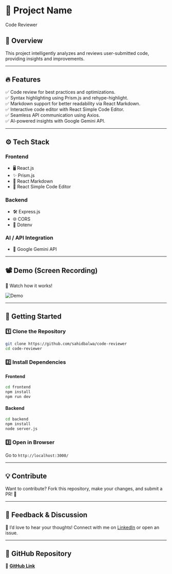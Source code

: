 # 🚀 Project Name 
Code Reviewer  

## 📌 Overview  
This project intelligently analyzes and reviews user-submitted code, providing insights and improvements.  

---

## 🔥 Features  
✅ Code review for best practices and optimizations.  
✅ Syntax highlighting using Prism.js and rehype-highlight.  
✅ Markdown support for better readability via React Markdown.  
✅ Interactive code editor with React Simple Code Editor.  
✅ Seamless API communication using Axios.  
✅ AI-powered insights with Google Gemini API.  

---

## ⚙️ Tech Stack  
### **Frontend**  
- 🖥️ React.js  
- ✨ Prism.js  
- 📄 React Markdown  
- 📝 React Simple Code Editor    

### **Backend**  
- 🛠️ Express.js  
- 🌐 CORS  
- 🔑 Dotenv  

### **AI / API Integration**  
- 🤖 Google Gemini API  

---

## 📽️ Demo (Screen Recording)  
🎥 Watch how it works!  

![Demo](/Frontend/screenshots/Screen%20Recording%202025-02-20%20114354.gif)  
 

---


## 🚀 Getting Started  

### **1️⃣ Clone the Repository**  
```sh
git clone https://github.com/sahidbalwa/code-reviewer
cd code-reviewer
```

### **2️⃣ Install Dependencies**  
#### **Frontend**  
```sh
cd frontend
npm install
npm run dev
```

#### **Backend**  
```sh
cd backend
npm install
node server.js
```

### **3️⃣ Open in Browser**  
Go to `http://localhost:3000/`  

---


## 💡 Contribute  
Want to contribute? Fork this repository, make your changes, and submit a PR! 🚀  

---

## 📢 Feedback & Discussion  
💬 I’d love to hear your thoughts! Connect with me on [LinkedIn](https://linkedin.com/in/sahid-balwa) or open an issue.  

---

## 📌 GitHub Repository  
🔗 **[GitHub Link](https://github.com/sahidbalwa/code-reviewer)**  
